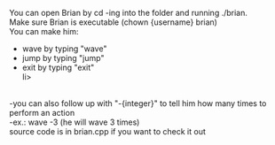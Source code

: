You can open Brian by cd -ing into the folder and running ./brian. <br>
Make sure Brian is executable (chown {username} brian) <br>
You can make him:
  <ul>
  <li>wave by typing "wave"</li>
  <li>jump by typing "jump"</li>
  <li>exit by typing "exit"</li>li>
  </ul>
  <br>
    -you can also follow up with "-{integer}" to tell him how many times to perform an action <br>
    -ex.: wave -3 (he will wave 3 times) <br>
source code is in brian.cpp if you want to check it out
